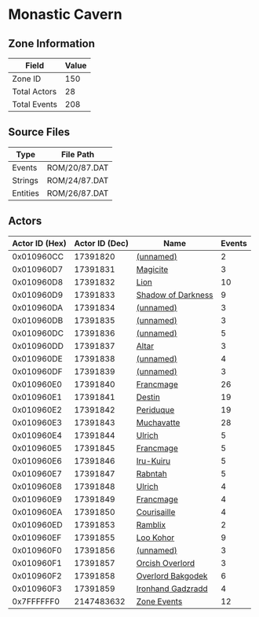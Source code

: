 # Monastic Cavern

## Zone Information

| Field        |   Value |
|--------------|---------|
| Zone ID      |     150 |
| Total Actors |      28 |
| Total Events |     208 |

## Source Files

| Type     | File Path     |
|----------|---------------|
| Events   | ROM/20/87.DAT |
| Strings  | ROM/24/87.DAT |
| Entities | ROM/26/87.DAT |

## Actors

| Actor ID (Hex)   |   Actor ID (Dec) | Name                                                           |   Events |
|------------------|------------------|----------------------------------------------------------------|----------|
| 0x010960CC       |         17391820 | [(unnamed)](./17391820/)                                       |        2 |
| 0x010960D7       |         17391831 | [Magicite](./17391831%20-%20Magicite/)                         |        3 |
| 0x010960D8       |         17391832 | [Lion](./17391832%20-%20Lion/)                                 |       10 |
| 0x010960D9       |         17391833 | [Shadow of Darkness](./17391833%20-%20Shadow%20of%20Darkness/) |        9 |
| 0x010960DA       |         17391834 | [(unnamed)](./17391834/)                                       |        3 |
| 0x010960DB       |         17391835 | [(unnamed)](./17391835/)                                       |        3 |
| 0x010960DC       |         17391836 | [(unnamed)](./17391836/)                                       |        5 |
| 0x010960DD       |         17391837 | [Altar](./17391837%20-%20Altar/)                               |        3 |
| 0x010960DE       |         17391838 | [(unnamed)](./17391838/)                                       |        4 |
| 0x010960DF       |         17391839 | [(unnamed)](./17391839/)                                       |        3 |
| 0x010960E0       |         17391840 | [Francmage](./17391840%20-%20Francmage/)                       |       26 |
| 0x010960E1       |         17391841 | [Destin](./17391841%20-%20Destin/)                             |       19 |
| 0x010960E2       |         17391842 | [Periduque](./17391842%20-%20Periduque/)                       |       19 |
| 0x010960E3       |         17391843 | [Muchavatte](./17391843%20-%20Muchavatte/)                     |       28 |
| 0x010960E4       |         17391844 | [Ulrich](./17391844%20-%20Ulrich/)                             |        5 |
| 0x010960E5       |         17391845 | [Francmage](./17391845%20-%20Francmage/)                       |        5 |
| 0x010960E6       |         17391846 | [Iru-Kuiru](./17391846%20-%20Iru-Kuiru/)                       |        5 |
| 0x010960E7       |         17391847 | [Rabntah](./17391847%20-%20Rabntah/)                           |        5 |
| 0x010960E8       |         17391848 | [Ulrich](./17391848%20-%20Ulrich/)                             |        4 |
| 0x010960E9       |         17391849 | [Francmage](./17391849%20-%20Francmage/)                       |        4 |
| 0x010960EA       |         17391850 | [Courisaille](./17391850%20-%20Courisaille/)                   |        4 |
| 0x010960ED       |         17391853 | [Ramblix](./17391853%20-%20Ramblix/)                           |        2 |
| 0x010960EF       |         17391855 | [Loo Kohor](./17391855%20-%20Loo%20Kohor/)                     |        9 |
| 0x010960F0       |         17391856 | [(unnamed)](./17391856/)                                       |        3 |
| 0x010960F1       |         17391857 | [Orcish Overlord](./17391857%20-%20Orcish%20Overlord/)         |        3 |
| 0x010960F2       |         17391858 | [Overlord Bakgodek](./17391858%20-%20Overlord%20Bakgodek/)     |        6 |
| 0x010960F3       |         17391859 | [Ironhand Gadzradd](./17391859%20-%20Ironhand%20Gadzradd/)     |        4 |
| 0x7FFFFFF0       |       2147483632 | [Zone Events](./Zone%20Events/)                                |       12 |